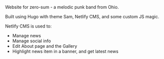 Website for zero-sum - a melodic punk band from Ohio.

Built using Hugo with theme Sam, Netlify CMS, and some custom JS magic.

Netlify CMS is used to:
* Manage news
* Manage social info
* Edit About page and the Gallery
* Highlight news item in a banner, and get latest news